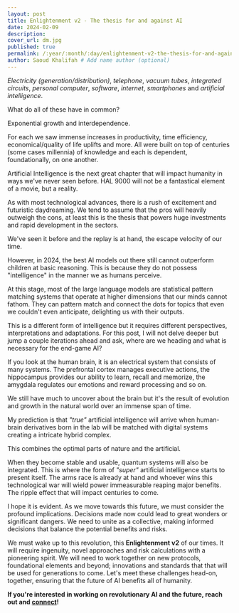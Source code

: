 ```yaml
---
layout: post
title: Enlightenment v2 - The thesis for and against AI
date: 2024-02-09
description: 
cover_url: dm.jpg
published: true
permalink: /:year/:month/:day/enlightenment-v2-the-thesis-for-and-against-ai
author: Saoud Khalifah # Add name author (optional)
---
```

*Electricity (generation/distribution)*, *telephone*, *vacuum tubes*, *integrated circuits*, *personal computer*, *software*, *internet*, *smartphones* and *artificial intelligence*.

What do all of these have in common? 

Exponential growth and interdependence.

For each we saw immense increases in productivity, time efficiency, economical/quality of life uplifts and more. All were built on top of centuries (some cases millennia) of knowledge and each is dependent, foundationally, on one another.

Artificial Intelligence is the next great chapter that will impact humanity in ways we've never seen before. HAL 9000 will not be a fantastical element of a movie, but a reality.

As with most technological advances, there is a rush of excitement and futuristic daydreaming. We tend to assume that the pros will heavily outweigh the cons, at least this is the thesis that powers huge investments and rapid development in the sectors. 

We've seen it before and the replay is at hand, the escape velocity of our time.

However, in 2024, the best AI models out there still cannot outperform children at basic reasoning. This is because they do not possess "intelligence" in the manner we as humans perceive.

At this stage, most of the large language models are statistical pattern matching systems that operate at higher dimensions that our minds cannot fathom. They can pattern match and connect the dots for topics that even we couldn't even anticipate, delighting us with their outputs. 

This is a different form of intelligence but it requires different perspectives, interpretations and adaptations. For this post, I will not delve deeper but jump a couple iterations ahead and ask, where are we heading and what is necessary for the end-game AI?

If you look at the human brain, it is an electrical system that consists of many systems. The prefrontal cortex manages executive actions, the hippocampus provides our ability to learn, recall and memorize, the amygdala regulates our emotions and reward processing and so on.

We still have much to uncover about the brain but it's the result of evolution and growth in the natural world over an immense span of time.

My prediction is that *"true"* artificial intelligence will arrive when human-brain derivatives born in the lab will be matched with digital systems creating a intricate hybrid complex. 

This combines the optimal parts of nature and the artificial.

When they become stable and usable, quantum systems will also be integrated. This is where the form of *"super"* artificial intelligence starts to present itself. The arms race is already at hand and whoever wins this technological war will wield power immeasurable reaping major benefits. The ripple effect that will impact centuries to come.

I hope it is evident. As we move towards this future, we must consider the profound implications. Decisions made now could lead to great wonders or significant dangers. We need to unite as a collective, making informed decisions that balance the potential benefits and risks.

We must wake up to this revolution, this **Enlightenment v2** of our times. It will require ingenuity, novel approaches and risk calculations with a pioneering spirit. We will need to work together on new protocols, foundational elements and beyond; innovations and standards that that will be used for generations to come. Let's meet these challenges head-on, together, ensuring that the future of AI benefits all of humanity.

**If you're interested in working on revolutionary AI and the future, reach out and [connect](https://linkedin.com/in/saoud-khalifah)!**

